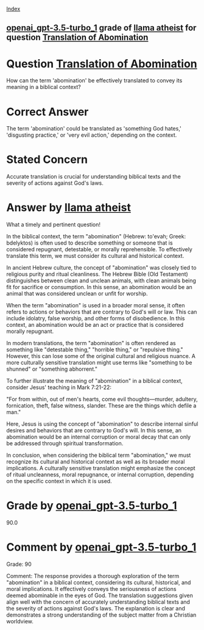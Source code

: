 
[Index](../../../../index.md)
## [openai_gpt-3.5-turbo_1](../../../grading_models/openai_gpt-3.5-turbo_1.md) grade of [llama atheist](../../../answering_models/llama_atheist.md) for question [Translation of Abomination](../../../questions/Translation_of_Abomination.md)

# Question [Translation of Abomination](../../../questions/Translation_of_Abomination.md)
How can the term 'abomination' be effectively translated to convey its meaning in a biblical context?

# Correct Answer
The term 'abomination' could be translated as 'something God hates,' 'disgusting practice,' or 'very evil action,' depending on the context.

# Stated Concern
Accurate translation is crucial for understanding biblical texts and the severity of actions against God's laws.

# Answer by [llama atheist](../../../answering_models/llama_atheist.md)
What a timely and pertinent question!

In the biblical context, the term "abomination" (Hebrew: to'evah; Greek: bdelyktos) is often used to describe something or someone that is considered repugnant, detestable, or morally reprehensible. To effectively translate this term, we must consider its cultural and historical context.

In ancient Hebrew culture, the concept of "abomination" was closely tied to religious purity and ritual cleanliness. The Hebrew Bible (Old Testament) distinguishes between clean and unclean animals, with clean animals being fit for sacrifice or consumption. In this sense, an abomination would be an animal that was considered unclean or unfit for worship.

When the term "abomination" is used in a broader moral sense, it often refers to actions or behaviors that are contrary to God's will or law. This can include idolatry, false worship, and other forms of disobedience. In this context, an abomination would be an act or practice that is considered morally repugnant.

In modern translations, the term "abomination" is often rendered as something like "detestable thing," "horrible thing," or "repulsive thing." However, this can lose some of the original cultural and religious nuance. A more culturally sensitive translation might use terms like "something to be shunned" or "something abhorrent."

To further illustrate the meaning of "abomination" in a biblical context, consider Jesus' teaching in Mark 7:21-22:

"For from within, out of men's hearts, come evil thoughts—murder, adultery, fornication, theft, false witness, slander. These are the things which defile a man."

Here, Jesus is using the concept of "abomination" to describe internal sinful desires and behaviors that are contrary to God's will. In this sense, an abomination would be an internal corruption or moral decay that can only be addressed through spiritual transformation.

In conclusion, when considering the biblical term "abomination," we must recognize its cultural and historical context as well as its broader moral implications. A culturally sensitive translation might emphasize the concept of ritual uncleanness, moral repugnance, or internal corruption, depending on the specific context in which it is used.

# Grade by [openai_gpt-3.5-turbo_1](../../../grading_models/openai_gpt-3.5-turbo_1.md)
90.0

# Comment by [openai_gpt-3.5-turbo_1](../../../grading_models/openai_gpt-3.5-turbo_1.md)
Grade: 90

Comment: The response provides a thorough exploration of the term "abomination" in a biblical context, considering its cultural, historical, and moral implications. It effectively conveys the seriousness of actions deemed abominable in the eyes of God. The translation suggestions given align well with the concern of accurately understanding biblical texts and the severity of actions against God's laws. The explanation is clear and demonstrates a strong understanding of the subject matter from a Christian worldview.
